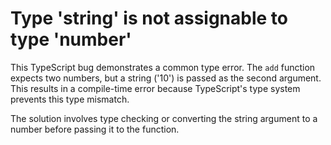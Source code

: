 # Type 'string' is not assignable to type 'number'

This TypeScript bug demonstrates a common type error.  The `add` function expects two numbers, but a string ('10') is passed as the second argument. This results in a compile-time error because TypeScript's type system prevents this type mismatch.

The solution involves type checking or converting the string argument to a number before passing it to the function.